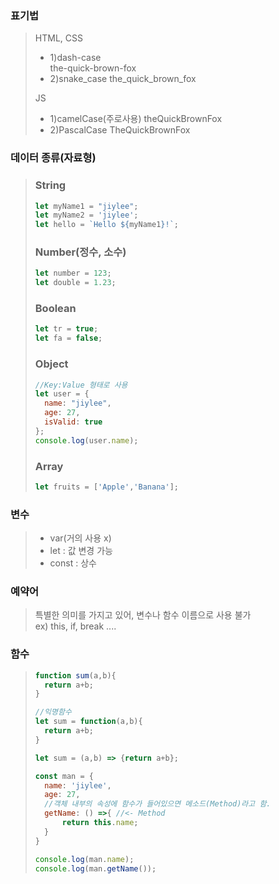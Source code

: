 ### 표기법
> HTML, CSS
>- 1)dash-case  
>   the-quick-brown-fox  
>- 2)snake_case
>   the_quick_brown_fox  
>
>JS
>- 1)camelCase(주로사용)
>   theQuickBrownFox
>- 2)PascalCase
>   TheQuickBrownFox 

### 데이터 종류(자료형)
>### String
>```js
>let myName1 = "jiylee";
>let myName2 = 'jiylee';
>let hello = `Hello ${myName1}!`; 
>```
>### Number(정수, 소수)
>```js
>let number = 123;
>let double = 1.23; 
>```
>### Boolean
>```js
>let tr = true;
>let fa = false; 
>```
>### Object
>```js
>//Key:Value 형태로 사용
>let user = {
>	name: "jiylee",
>	age: 27,
>	isValid: true
>};
>console.log(user.name); 
>```
>### Array
>```js
>let fruits = ['Apple','Banana']; 
>```

### 변수
>- var(거의 사용 x)  
>- let : 값 변경 가능  
>- const : 상수  

### 예약어
>특별한 의미를 가지고 있어, 변수나 함수 이름으로 사용 불가  
>ex) this, if, break ....

### 함수
>```js
>function sum(a,b){
>	return a+b;	
>}
>
>//익명함수
>let sum = function(a,b){
>	return a+b;
>}
>
>let sum = (a,b) => {return a+b};
>
>const man = {
>	name: 'jiylee',
>	age: 27,
>	//객체 내부의 속성에 함수가 들어있으면 메소드(Method)라고 함.
>	getName: () =>{ //<- Method
>		return this.name;
>	}
>}
>
>console.log(man.name);
>console.log(man.getName());
>```
